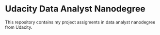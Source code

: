 # Udacity Data Analyst Nanodegree

This repository contains my project assigments in data analyst nanodegree from Udacity.
